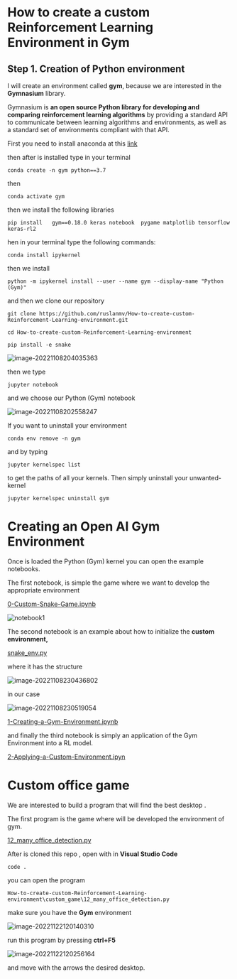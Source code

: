 # How to create a custom Reinforcement Learning Environment in Gym



## Step 1. Creation of  Python environment

I will create an environment called **gym**, because we are interested in the **Gymnasium** library.

Gymnasium is **an open source Python library for developing and comparing reinforcement learning algorithms** by providing a standard API to communicate between learning algorithms and environments, as well as a standard set of environments compliant with that API. 

First you need to install anaconda at this [link](https://www.anaconda.com/products/individual)

then after is installed type in your terminal

```
conda create -n gym python==3.7
```

then

```
conda activate gym
```

then we install the following libraries

```
pip install   gym==0.18.0 keras notebook  pygame matplotlib tensorflow  keras-rl2
```

hen in your terminal type the following commands:

```
conda install ipykernel
```

then we install

```
python -m ipykernel install --user --name gym --display-name "Python (Gym)"
```

and then  we clone our repository

```
git clone https://github.com/ruslanmv/How-to-create-custom-Reinforcement-Learning-environment.git
```



```
cd How-to-create-custom-Reinforcement-Learning-environment
```

```
pip install -e snake
```

<img src="assets/images/posts/README/image-20221108204035363.png" alt="image-20221108204035363" style="zoom:100%;" />



then we type

```
jupyter notebook
```



and we choose our Python (Gym) notebook

![image-20221108202558247](assets/images/posts/README/image-20221108202558247.png)

If you want to uninstall your environment

```
conda env remove -n gym
```

and by typing

```
jupyter kernelspec list
```

 to get the paths of all your kernels.
Then simply uninstall your unwanted-kernel

```
jupyter kernelspec uninstall gym
```



# Creating an Open AI Gym Environment

Once is loaded the Python (Gym) kernel  you can open the example notebooks.

The first notebook, is simple the game  where we want to develop the appropriate environment

 [0-Custom-Snake-Game.ipynb](https://github.com/ruslanmv/How-to-create-custom-Reinforcement-Learning-environment/blob/master/0-Custom-Snake-Game.ipynb)



![notebook1](assets/images/posts/README/notebook1.gif)

The second notebook is an example about how to initialize the **custom environment,**

[snake_env.py](https://github.com/ruslanmv/How-to-create-custom-Reinforcement-Learning-environment/blob/master/snake/snake/envs/snake_env.py)

where it  has the structure

<img src="assets/images/posts/README/image-20221108230436802.png" alt="image-20221108230436802" style="zoom:100%;" />

in our case 

<img src="assets/images/posts/README/image-20221108230519054.png" alt="image-20221108230519054" style="zoom:100%;" />

[1-Creating-a-Gym-Environment.ipynb](https://github.com/ruslanmv/How-to-create-custom-Reinforcement-Learning-environment/blob/master/1-Creating-a-Gym-Environment.ipynb)

and finally the third notebook is simply an application of the Gym Environment into a RL model.

[2-Applying-a-Custom-Environment.ipyn](https://github.com/ruslanmv/How-to-create-custom-Reinforcement-Learning-environment/blob/master/2-Applying-a-Custom-Environment.ipynb)





# Custom office game



We are interested to build  a program that will find the best desktop .

The first program is the game where will be developed the environment of gym.

[12_many_office_detection.py](https://github.com/ruslanmv/How-to-create-custom-Reinforcement-Learning-environment/blob/master/custom_game/basics_py/12_many_office_detection.py)



After is cloned this repo , open with  in **Visual Studio Code**

```
code .
```

you can open the program

```
How-to-create-custom-Reinforcement-Learning-environment\custom_game\12_many_office_detection.py
```

make sure you have the **Gym** environment

![image-20221122120140310](README.assets/image-20221122120140310.png)

run this program by pressing **ctrl+F5** 

![image-20221122120256164](README.assets/image-20221122120256164.png)

and move with the arrows the desired desktop.